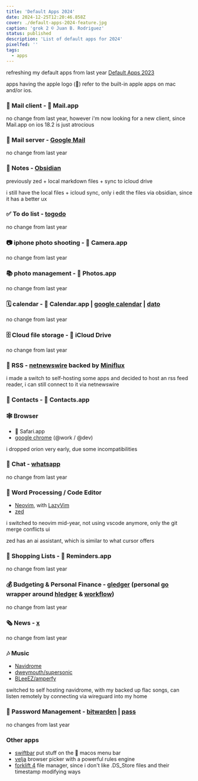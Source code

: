 ```yaml
---
title: 'Default Apps 2024'
date: 2024-12-25T12:20:46.858Z
cover: ./default-apps-2024-feature.jpg
caption: 'grok 2 © Juan B. Rodriguez'
status: published
description: 'List of default apps for 2024'
pixelfed: ''
tags:
  - apps
---
```


refreshing my default apps from last year [Default Apps 2023](https://jbrio.net/posts/default-apps-2023)

apps having the apple logo () refer to the built-in apple apps on mac and/or ios.

### 📨 Mail client -  Mail.app

no change from last year, however i'm now looking for a new client, since Mail.app on ios 18.2 is just atrocious

### 📮 Mail server - [Google Mail](https://mail.google.com/)

no change from last year

### 📝 Notes - [Obsidian](https://obsidian.md/)

previously zed + local markdown files + sync to icloud drive

i still have the local files + icloud sync, only i edit the files via obsidian, since it has a better ux

### ✅ To do list - [togodo](https://github.com/jbrodriguez/togodo)

no change from last year

### 📷 iphone photo shooting -  Camera.app

no change from last year

### 📚 photo management -  Photos.app

no change from last year

### 🗓️ calendar -  Calendar.app | [google calendar](https://calendar.google.com/) | [dato](https://sindresorhus.com/dato)

no change from last year

### 🗄️ Cloud file storage -  iCloud Drive

no change from last year

### 📰 RSS - [netnewswire](https://netnewswire.com) backed by [Miniflux](https://miniflux.app/)

i made a switch to self-hosting some apps and decided to host an rss feed reader, i can still connect to it via netnewswire

### 📇 Contacts -  Contacts.app

### 🕸️ Browser

-  Safari.app
- [google chrome](https://www.google.com/chrome/index.html) (@work / @dev)

i dropped orion very early, due some incompatibilities

### 💬 Chat - [whatsapp](https://www.whatsapp.com)

no change from last year

### 📜 Word Processing / Code Editor

- [Neovim](https://neovim.io/), with [LazyVim](https://www.lazyvim.org/)
- [zed](https://zed.dev)

i switched to neovim mid-year, not using vscode anymore, only the git merge conflicts ui

zed has an ai assistant, which is similar to what cursor offers

### 🛒 Shopping Lists -  Reminders.app

no change from last year

### 💰 Budgeting & Personal Finance - [gledger](https://github.com/jbrodriguez/gledger) (personal [go](https://go.dev) wrapper around [hledger](https://hledger.org) & [workflow](https://github.com/adept/full-fledged-hledger))

no change from last year

### 🗞️ News - [x](https://x.com/)

no change from last year

### 🎶 Music

- [Navidrome](https://www.navidrome.org/)
- [dweymouth/supersonic](https://github.com/dweymouth/supersonic)
- [BLeeEZ/amperfy](https://github.com/BLeeEZ/amperfy)

switched to self hosting navidrome, with my backed up flac songs, can listen remotely by connecting via wireguard into my home

### 🔐 Password Management - [bitwarden](https://bitwarden.com) | [pass](https://www.passwordstore.org)

no changes from last year

### Other apps

- [swiftbar](https://github.com/swiftbar/SwiftBar) put stuff on the  macos menu bar
- [velja](https://sindresorhus.com/velja) browser picker with a powerful rules engine
- [forklift 4](https://binarynights.com) file manager, since i don't like .DS_Store files and their timestamp modifying ways

